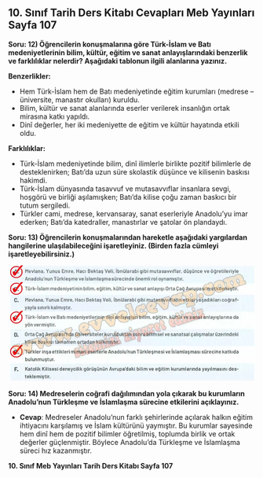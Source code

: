 ## 10. Sınıf Tarih Ders Kitabı Cevapları Meb Yayınları Sayfa 107

**Soru: 12) Öğrencilerin konuşmalarına göre Türk-İslam ve Batı medeniyetlerinin bilim, kültür, eğitim ve sanat anlayışlarındaki benzerlik ve farklılıklar nelerdir? Aşağıdaki tablonun ilgili alanlarına yazınız.**

**Benzerlikler:**

* Hem Türk-İslam hem de Batı medeniyetinde eğitim kurumları (medrese – üniversite, manastır okulları) kuruldu.
* Bilim, kültür ve sanat alanlarında eserler verilerek insanlığın ortak mirasına katkı yapıldı.
* Dinî değerler, her iki medeniyette de eğitim ve kültür hayatında etkili oldu.

**Farklılıklar:**

* Türk-İslam medeniyetinde bilim, dinî ilimlerle birlikte pozitif bilimlerle de desteklenirken; Batı’da uzun süre skolastik düşünce ve kilisenin baskısı hakimdi.
* Türk-İslam dünyasında tasavvuf ve mutasavvıflar insanlara sevgi, hoşgörü ve birliği aşılamışken; Batı’da kilise çoğu zaman baskıcı bir tutum sergiledi.
* Türkler cami, medrese, kervansaray, sanat eserleriyle Anadolu’yu imar ederken; Batı’da katedraller, manastırlar ve şatolar ön plandaydı.

**Soru: 13) Öğrencilerin konuşmalarından hareketle aşağıdaki yargılardan hangilerine ulaşılabileceğini işaretleyiniz. (Birden fazla cümleyi işaretleyebilirsiniz.)**

![](./image1.webp)

**Soru: 14) Medreselerin coğrafi dağılımından yola çıkarak bu kurumların Anadolu’nun Türkleşme ve İslamlaşma sürecine etkilerini açıklayınız.**

* **Cevap**: Medreseler Anadolu’nun farklı şehirlerinde açılarak halkın eğitim ihtiyacını karşılamış ve İslam kültürünü yaymıştır. Bu kurumlar sayesinde hem dinî hem de pozitif bilimler öğretilmiş, toplumda birlik ve ortak değerler güçlenmiştir. Böylece Anadolu’da Türkleşme ve İslamlaşma süreci hız kazanmıştır.

**10. Sınıf Meb Yayınları Tarih Ders Kitabı Sayfa 107**